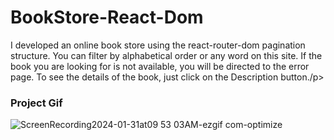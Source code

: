 <h1>BookStore-React-Dom</h1>

<p>I developed an online book store using the react-router-dom pagination structure. You can filter by alphabetical order or any word on this site. If the book you are looking for is not available, you will be directed to the error page. To see the details of the book, just click on the Description button./p>

<h3>Project Gif</h3>

![ScreenRecording2024-01-31at09 53 03AM-ezgif com-optimize](https://github.com/nazanyilmaz/BookStore-React-Dom/assets/147782488/f79bb486-af6b-449e-8e8c-8071bbc82a38)
